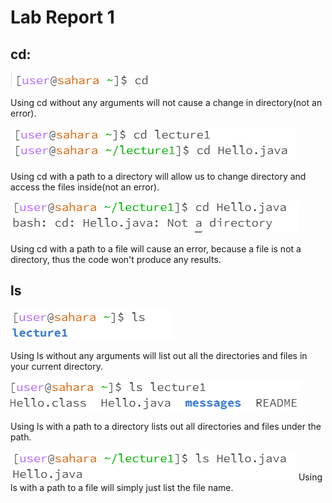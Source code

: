 # Lab Report 1

## cd:

![Image](cd1.png)

Using cd without any arguments will not cause a change in directory(not an error).

![Image](cd.png)

Using cd with a path to a directory will allow us to change directory and access the files inside(not an error).

![Image](cd3.png)

Using cd with a path to a file will cause an error, because a file is not a directory, thus the code won't produce any results.

## ls

![Image](ls1.png)

Using ls without any arguments will list out all the directories and files in your current directory.

![Image](ls2.png)

Using ls with a path to a directory lists out all directories and files under the path.

![Image](ls3.png)
Using ls with a path to a file will simply just list the file name.
